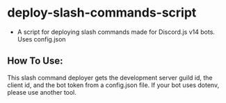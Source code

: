# deploy-slash-commands-script
- A script for deploying slash commands made for Discord.js v14 bots. Uses config.json

## How To Use:
This slash command deployer gets the development server guild id, the client id, and the bot token from a config.json file. If your bot uses dotenv, please use another tool.
